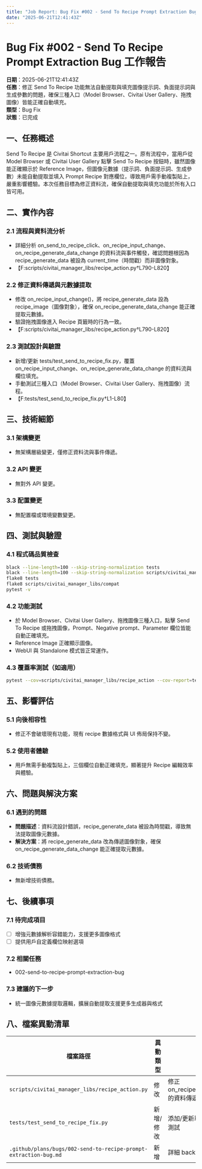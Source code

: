 ```yaml
---
title: "Job Report: Bug Fix #002 - Send To Recipe Prompt Extraction Bug"
date: "2025-06-21T12:41:43Z"
---
```


# Bug Fix #002 - Send To Recipe Prompt Extraction Bug 工作報告

**日期**：2025-06-21T12:41:43Z  
**任務**：修正 Send To Recipe 功能無法自動提取與填充圖像提示詞、負面提示詞與生成參數的問題，確保三種入口（Model Browser、Civitai User Gallery、拖拽圖像）皆能正確自動填充。  
**類型**：Bug Fix  
**狀態**：已完成

## 一、任務概述

Send To Recipe 是 Civitai Shortcut 主要用戶流程之一。原有流程中，當用戶從 Model Browser 或 Civitai User Gallery 點擊 Send To Recipe 按鈕時，雖然圖像能正確顯示於 Reference Image，但圖像元數據（提示詞、負面提示詞、生成參數）未能自動提取並填入 Prompt Recipe 對應欄位，導致用戶需手動複製貼上，嚴重影響體驗。本次任務目標為修正資料流，確保自動提取與填充功能於所有入口皆可用。

## 二、實作內容

### 2.1 流程與資料流分析
- 詳細分析 on_send_to_recipe_click、on_recipe_input_change、on_recipe_generate_data_change 的資料流與事件觸發，確認問題根因為 recipe_generate_data 被設為 current_time（時間戳）而非圖像對象。
- 【F:scripts/civitai_manager_libs/recipe_action.py†L790-L820】

### 2.2 修正資料傳遞與元數據提取
- 修改 on_recipe_input_change()，將 recipe_generate_data 設為 recipe_image（圖像對象），確保 on_recipe_generate_data_change 能正確提取元數據。
- 驗證拖拽圖像進入 Recipe 頁籤時的行為一致。
- 【F:scripts/civitai_manager_libs/recipe_action.py†L790-L820】

### 2.3 測試設計與驗證
- 新增/更新 tests/test_send_to_recipe_fix.py，覆蓋 on_recipe_input_change、on_recipe_generate_data_change 的資料流與欄位填充。
- 手動測試三種入口（Model Browser、Civitai User Gallery、拖拽圖像）流程。
- 【F:tests/test_send_to_recipe_fix.py†L1-L80】

## 三、技術細節

### 3.1 架構變更
- 無架構層級變更，僅修正資料流與事件傳遞。

### 3.2 API 變更
- 無對外 API 變更。

### 3.3 配置變更
- 無配置檔或環境變數變更。

## 四、測試與驗證

### 4.1 程式碼品質檢查
```bash
black --line-length=100 --skip-string-normalization tests
black --line-length=100 --skip-string-normalization scripts/civitai_manager_libs/compat
flake8 tests
flake8 scripts/civitai_manager_libs/compat
pytest -v
```

### 4.2 功能測試
- 於 Model Browser、Civitai User Gallery、拖拽圖像三種入口，點擊 Send To Recipe 或拖拽圖像，Prompt、Negative prompt、Parameter 欄位皆能自動正確填充。
- Reference Image 正確顯示圖像。
- WebUI 與 Standalone 模式皆正常運作。

### 4.3 覆蓋率測試（如適用）
```bash
pytest --cov=scripts/civitai_manager_libs/recipe_action --cov-report=term --cov-report=html
```

## 五、影響評估

### 5.1 向後相容性
- 修正不會破壞現有功能，現有 recipe 數據格式與 UI 佈局保持不變。

### 5.2 使用者體驗
- 用戶無需手動複製貼上，三個欄位自動正確填充，顯著提升 Recipe 編輯效率與體驗。

## 六、問題與解決方案

### 6.1 遇到的問題
- **問題描述**：資料流設計錯誤，recipe_generate_data 被設為時間戳，導致無法提取圖像元數據。
- **解決方案**：將 recipe_generate_data 改為傳遞圖像對象，確保 on_recipe_generate_data_change 能正確提取元數據。

### 6.2 技術債務
- 無新增技術債務。

## 七、後續事項

### 7.1 待完成項目
- [ ] 增強元數據解析容錯能力，支援更多圖像格式
- [ ] 提供用戶自定義欄位映射選項

### 7.2 相關任務
- 002-send-to-recipe-prompt-extraction-bug

### 7.3 建議的下一步
- 統一圖像元數據提取邏輯，擴展自動提取支援更多生成器與格式

## 八、檔案異動清單

| 檔案路徑 | 異動類型 | 描述 |
|---------|----------|------|
| `scripts/civitai_manager_libs/recipe_action.py` | 修改 | 修正 on_recipe_input_change() 的資料傳遞與元數據提取 |
| `tests/test_send_to_recipe_fix.py` | 新增/修改 | 添加/更新單元測試與整合測試 |
| `.github/plans/bugs/002-send-to-recipe-prompt-extraction-bug.md` | 新增 | 詳細 backlog 文件 |
